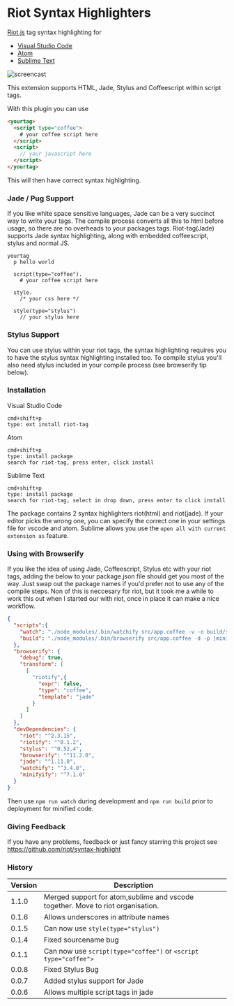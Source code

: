 # Riot Syntax Highlighters

[Riot.js](http://riot.js.org/) tag syntax highlighting for 

* [Visual Studio Code](https://marketplace.visualstudio.com/items?itemName=crisward.riot-tag)
* [Atom](https://atom.io/packages/riot-tag)
* [Sublime Text](https://packagecontrol.io/packages/Riot%20Tag)


![screencast](https://github.com/riot/syntax-highlight/raw/master/images/screen-cast.gif)

This extension supports HTML, Jade, Stylus and Coffeescript within script tags.

With this plugin you can use

```html
<yourtag>
  <script type="coffee">
    # your coffee script here
  </script>
  <script>
    // your javascript here
  </script>
</yourtag>
```
This will then have correct syntax highlighting.

### Jade / Pug Support

If you like white space sensitive languages, Jade can be
a very succinct way to write your tags. The compile process
converts all this to html before usage, so there are no
overheads to your packages tags. Riot-tag(Jade) supports
Jade syntax highlighting, along with embedded coffeescript,
stylus and normal JS.



```jade
yourtag
  p hello world

  script(type="coffee").
    # your coffee script here
    
  style.
    /* your css here */
    
  style(type="stylus")
    // your stylus here 

```

### Stylus Support

You can use stylus within your riot tags, the syntax highlighting requires you
to have the stylus syntax highlighting installed too. To compile stylus you'll
also need stylus included in your compile process (see browserify tip below). 

### Installation 

Visual Studio Code
```
cmd+shift+p
type: ext install riot-tag
```

Atom
```
cmd+shift+p
type: install package 
search for riot-tag, press enter, click install
```

Sublime Text
```
cmd+shift+p
type: install package 
search for riot-tag, select in drop down, press enter to click install
```


The package contains 2 syntax highlighters riot(html) and riot(jade). 
If your editor picks the wrong one, you can specify the correct one in your settings file for vscode and atom.
Sublime allows you use the `open all with current extension as` feature.


### Using with Browserify

If you like the idea of using Jade, Coffeescript, Stylus etc with your riot tags, adding the
below to your package.json file should get you most of the way. Just swap out the package names
if you'd prefer not to use any of the compile steps. Non of this is neccesary for riot, but it took
me a while to work this out when I started our with riot, once in place it can make a nice workflow.

```json
{
  "scripts":{
    "watch": "./node_modules/.bin/watchify src/app.coffee -v -o build/site.js",
    "build": "./node_modules/.bin/browserify src/app.coffee -d -p [minifyify --uglify [--mangle 0] --map build/app.map.json --output build/app.map.json] -o build/app.js"
  },
  "browserify": {
    "debug": true,
    "transform": [
      [
        "riotify",{
          "expr": false,
          "type": "coffee",
          "template": "jade"
        }
      ]
    ]
  },
  "devDependencies": {
    "riot": "^2.3.15",
    "riotify": "^0.1.2",
    "stylus": "^0.52.4",
    "browserify": "^11.2.0",
    "jade": "^1.11.0",
    "watchify": "^3.4.0",
    "minifyify": "^7.1.0"
  }
}
```
Then use `npm run watch` during development and `npm run build` prior to deployment for minified code.


### Giving Feedback

If you have any problems, feedback or just fancy starring this project
see https://github.com/riot/syntax-highlight


### History

|Version | Description
|----    |----
| 1.1.0  | Merged support for atom,sublime and vscode together. Move to riot organisation.
| 0.1.6  | Allows underscores in attribute names
| 0.1.5  | Can now use `style(type="stylus")`
| 0.1.4  | Fixed sourcename bug
| 0.1.1  | Can now use `script(type="coffee")` or `<script type="coffee">`
| 0.0.8  | Fixed Stylus Bug
| 0.0.7  | Added stylus support for Jade
| 0.0.6  | Allows multiple script tags in jade
